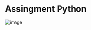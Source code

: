 # Assingment Python
![image](https://github.com/psrana/Assingment-Python/assets/7460892/f54d746c-4b6b-4ee2-8a9d-8041926aa204)
